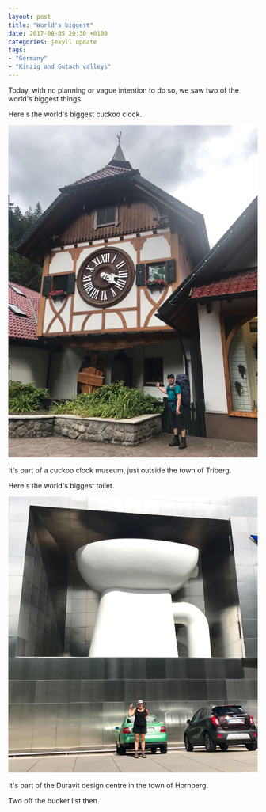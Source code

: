 ```yaml
---
layout: post
title: "World's biggest"
date: 2017-08-05 20:30 +0100
categories: jekyll update
tags: 
- "Germany"
- "Kinzig and Gutach valleys"
---
```

Today, with no planning or vague intention to do so, we saw two of the world's biggest things.

Here's the world's biggest cuckoo clock.

![Cuckoo clock the size of a house](https://github.com/tombye/trexit/raw/gh-pages/assets/images/worlds-largest-cuckoo-clock-and-tom.jpg)

It's part of a cuckoo clock museum, just outside the town of Triberg.

Here's the world's biggest  toilet.

![One side of a building clad in metal with a toilet inset into it the size of a house](https://github.com/tombye/trexit/raw/gh-pages/assets/images/worlds-largest-toilet-and-roz.jpg)

It's part of the Duravit design centre in the town of Hornberg.

Two off the bucket list then.
